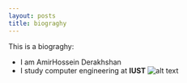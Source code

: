 ```yaml
---
layout: posts
title: biograghy
---
```


This is a biograghy:
- I am AmirHossein Derakhshan
- I study computer engineering at **IUST**
![alt text](c/dev/ahderakhshan.github.io/assest/images/ce.jpg)
